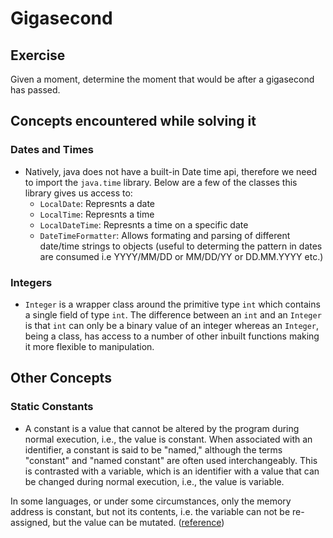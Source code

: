# Gigasecond

## Exercise
Given a moment, determine the moment that would be after a gigasecond has passed.

## Concepts encountered while solving it

### Dates and Times
- Natively, java does not have a built-in Date time api, therefore we need to import the `java.time` library. Below are a few of the classes this library gives us access to:
  - `LocalDate`: Represnts a date
  - `LocalTime`: Represnts a time
  - `LocalDateTime`: Represnts a time on a specific date
  - `DateTimeFormatter`: Allows formating and parsing of different date/time strings to objects (useful to determing the pattern in dates are consumed i.e YYYY/MM/DD or MM/DD/YY or DD.MM.YYYY etc.)

### Integers
- `Integer` is a wrapper class around the primitive type `int` which contains a single field of type `int`. The difference between an `int` and an `Integer` is that `int` can only be a binary value of an integer whereas an `Integer`, being a class, has access to a number of other inbuilt functions making it more flexible to manipulation.

## Other Concepts

### Static Constants
- A constant is a value that cannot be altered by the program during normal execution, i.e., the value is constant. When associated with an identifier, a constant is said to be "named," although the terms "constant" and "named constant" are often used interchangeably. This is contrasted with a variable, which is an identifier with a value that can be changed during normal execution, i.e., the value is variable.

In some languages, or under some circumstances, only the memory address is constant, but not its contents, i.e. the variable can not be re-assigned, but the value can be mutated. ([reference](https://github.com/exercism/v3/blob/master/reference/concepts/constants.md))